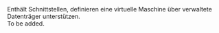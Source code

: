 <Namespace Name="Microsoft.Azure.Management.Compute.Fluent.VirtualMachine.DefinitionManaged">
  <Docs>
    <summary>Enthält Schnittstellen, definieren eine virtuelle Maschine über verwaltete Datenträger unterstützen.</summary> 
    <remarks>To be added.</remarks>
  </Docs>
</Namespace>
